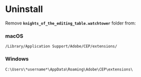 # Uninstall

Remove **`knights_of_the_editing_table.watchtower`** folder from:

### macOS

```
/Library/Application Support/Adobe/CEP/extensions/
```

### Windows

```
C:\Users\*username*\AppData\Roaming\Adobe\CEP\extensions\
```

